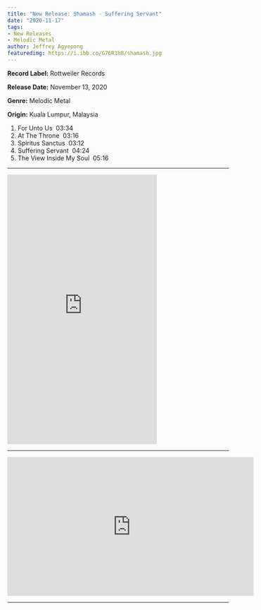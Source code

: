 ```yaml
---
title: "New Release: Shamash - Suffering Servant"
date: "2020-11-17"
tags:
- New Releases
- Melodic Metal
author: Jeffrey Agyepong
featuredimg: https://i.ibb.co/G76R1h8/shamash.jpg
---
```


**Record Label:** Rottweiler Records

**Release Date:** November 13, 2020

**Genre:** Melodic Metal

**Origin:** Kuala Lumpur, Malaysia

1. For Unto Us  03:34
2. At The Throne  03:16
3. Spiritus Sanctus  03:12 
4. Suffering Servant  04:24
5. The View Inside My Soul  05:16

* * *

<iframe style="border: 0; width: 340px; height: 611px;" src="https://bandcamp.com/EmbeddedPlayer/album=3274432154/size=large/bgcol=ffffff/linkcol=0687f5/transparent=true/" seamless><a href="https://shamashrr.bandcamp.com/album/suffering-servant">Suffering Servant by Shamash</a></iframe>

* * *
<div class="video-container"><iframe src="https://www.youtube.com/embed/Kd4iKzsXUvs" width="560" height="315" frameborder="0"></iframe>
</div>

<hr>